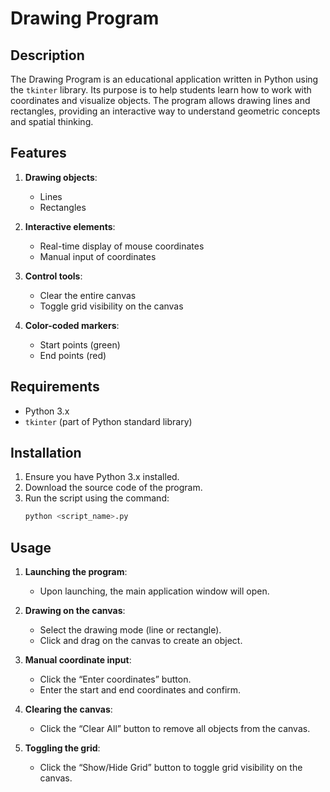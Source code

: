 # Drawing Program

## Description
The Drawing Program is an educational application written in Python using the `tkinter` library. Its purpose is to help students learn how to work with coordinates and visualize objects. The program allows drawing lines and rectangles, providing an interactive way to understand geometric concepts and spatial thinking.

## Features

1. **Drawing objects**:
   - Lines
   - Rectangles

2. **Interactive elements**:
   - Real-time display of mouse coordinates
   - Manual input of coordinates

3. **Control tools**:
   - Clear the entire canvas
   - Toggle grid visibility on the canvas

4. **Color-coded markers**:
   - Start points (green)
   - End points (red)

## Requirements

- Python 3.x
- `tkinter` (part of Python standard library)

## Installation

1. Ensure you have Python 3.x installed.
2. Download the source code of the program.
3. Run the script using the command:
   ```bash
   python <script_name>.py
   ```

## Usage

1. **Launching the program**:
   - Upon launching, the main application window will open.

2. **Drawing on the canvas**:
   - Select the drawing mode (line or rectangle).
   - Click and drag on the canvas to create an object.

3. **Manual coordinate input**:
   - Click the “Enter coordinates” button.
   - Enter the start and end coordinates and confirm.

4. **Clearing the canvas**:
   - Click the “Clear All” button to remove all objects from the canvas.

5. **Toggling the grid**:
   - Click the “Show/Hide Grid” button to toggle grid visibility on the canvas.



